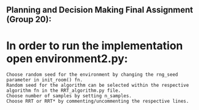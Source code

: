 ## Planning and Decision Making Final Assignment (Group 20):
#
#
# In order to run the implementation open environment2.py:
	Choose random seed for the environment by changing the rng_seed parameter in init_room() fn.
	Random seed for the algorithm can be selected within the respective algorithm fn in the RRT_algorithm.py file.
	Choose number of samples by setting n_samples.
	Choose RRT or RRT* by commenting/uncommenting the respective lines.
	